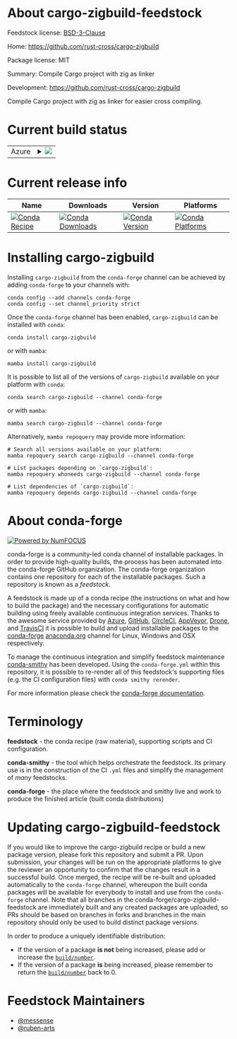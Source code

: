 About cargo-zigbuild-feedstock
==============================

Feedstock license: [BSD-3-Clause](https://github.com/conda-forge/cargo-zigbuild-feedstock/blob/main/LICENSE.txt)

Home: https://github.com/rust-cross/cargo-zigbuild

Package license: MIT

Summary: Compile Cargo project with zig as linker

Development: https://github.com/rust-cross/cargo-zigbuild

Compile Cargo project with zig as linker for easier cross compiling.

Current build status
====================


<table>
    
  <tr>
    <td>Azure</td>
    <td>
      <details>
        <summary>
          <a href="https://dev.azure.com/conda-forge/feedstock-builds/_build/latest?definitionId=26230&branchName=main">
            <img src="https://dev.azure.com/conda-forge/feedstock-builds/_apis/build/status/cargo-zigbuild-feedstock?branchName=main">
          </a>
        </summary>
        <table>
          <thead><tr><th>Variant</th><th>Status</th></tr></thead>
          <tbody><tr>
              <td>linux_64</td>
              <td>
                <a href="https://dev.azure.com/conda-forge/feedstock-builds/_build/latest?definitionId=26230&branchName=main">
                  <img src="https://dev.azure.com/conda-forge/feedstock-builds/_apis/build/status/cargo-zigbuild-feedstock?branchName=main&jobName=linux&configuration=linux%20linux_64_" alt="variant">
                </a>
              </td>
            </tr><tr>
              <td>osx_64</td>
              <td>
                <a href="https://dev.azure.com/conda-forge/feedstock-builds/_build/latest?definitionId=26230&branchName=main">
                  <img src="https://dev.azure.com/conda-forge/feedstock-builds/_apis/build/status/cargo-zigbuild-feedstock?branchName=main&jobName=osx&configuration=osx%20osx_64_" alt="variant">
                </a>
              </td>
            </tr><tr>
              <td>osx_arm64</td>
              <td>
                <a href="https://dev.azure.com/conda-forge/feedstock-builds/_build/latest?definitionId=26230&branchName=main">
                  <img src="https://dev.azure.com/conda-forge/feedstock-builds/_apis/build/status/cargo-zigbuild-feedstock?branchName=main&jobName=osx&configuration=osx%20osx_arm64_" alt="variant">
                </a>
              </td>
            </tr><tr>
              <td>win_64</td>
              <td>
                <a href="https://dev.azure.com/conda-forge/feedstock-builds/_build/latest?definitionId=26230&branchName=main">
                  <img src="https://dev.azure.com/conda-forge/feedstock-builds/_apis/build/status/cargo-zigbuild-feedstock?branchName=main&jobName=win&configuration=win%20win_64_" alt="variant">
                </a>
              </td>
            </tr>
          </tbody>
        </table>
      </details>
    </td>
  </tr>
</table>

Current release info
====================

| Name | Downloads | Version | Platforms |
| --- | --- | --- | --- |
| [![Conda Recipe](https://img.shields.io/badge/recipe-cargo--zigbuild-green.svg)](https://anaconda.org/conda-forge/cargo-zigbuild) | [![Conda Downloads](https://img.shields.io/conda/dn/conda-forge/cargo-zigbuild.svg)](https://anaconda.org/conda-forge/cargo-zigbuild) | [![Conda Version](https://img.shields.io/conda/vn/conda-forge/cargo-zigbuild.svg)](https://anaconda.org/conda-forge/cargo-zigbuild) | [![Conda Platforms](https://img.shields.io/conda/pn/conda-forge/cargo-zigbuild.svg)](https://anaconda.org/conda-forge/cargo-zigbuild) |

Installing cargo-zigbuild
=========================

Installing `cargo-zigbuild` from the `conda-forge` channel can be achieved by adding `conda-forge` to your channels with:

```
conda config --add channels conda-forge
conda config --set channel_priority strict
```

Once the `conda-forge` channel has been enabled, `cargo-zigbuild` can be installed with `conda`:

```
conda install cargo-zigbuild
```

or with `mamba`:

```
mamba install cargo-zigbuild
```

It is possible to list all of the versions of `cargo-zigbuild` available on your platform with `conda`:

```
conda search cargo-zigbuild --channel conda-forge
```

or with `mamba`:

```
mamba search cargo-zigbuild --channel conda-forge
```

Alternatively, `mamba repoquery` may provide more information:

```
# Search all versions available on your platform:
mamba repoquery search cargo-zigbuild --channel conda-forge

# List packages depending on `cargo-zigbuild`:
mamba repoquery whoneeds cargo-zigbuild --channel conda-forge

# List dependencies of `cargo-zigbuild`:
mamba repoquery depends cargo-zigbuild --channel conda-forge
```


About conda-forge
=================

[![Powered by
NumFOCUS](https://img.shields.io/badge/powered%20by-NumFOCUS-orange.svg?style=flat&colorA=E1523D&colorB=007D8A)](https://numfocus.org)

conda-forge is a community-led conda channel of installable packages.
In order to provide high-quality builds, the process has been automated into the
conda-forge GitHub organization. The conda-forge organization contains one repository
for each of the installable packages. Such a repository is known as a *feedstock*.

A feedstock is made up of a conda recipe (the instructions on what and how to build
the package) and the necessary configurations for automatic building using freely
available continuous integration services. Thanks to the awesome service provided by
[Azure](https://azure.microsoft.com/en-us/services/devops/), [GitHub](https://github.com/),
[CircleCI](https://circleci.com/), [AppVeyor](https://www.appveyor.com/),
[Drone](https://cloud.drone.io/welcome), and [TravisCI](https://travis-ci.com/)
it is possible to build and upload installable packages to the
[conda-forge](https://anaconda.org/conda-forge) [anaconda.org](https://anaconda.org/)
channel for Linux, Windows and OSX respectively.

To manage the continuous integration and simplify feedstock maintenance
[conda-smithy](https://github.com/conda-forge/conda-smithy) has been developed.
Using the ``conda-forge.yml`` within this repository, it is possible to re-render all of
this feedstock's supporting files (e.g. the CI configuration files) with ``conda smithy rerender``.

For more information please check the [conda-forge documentation](https://conda-forge.org/docs/).

Terminology
===========

**feedstock** - the conda recipe (raw material), supporting scripts and CI configuration.

**conda-smithy** - the tool which helps orchestrate the feedstock.
                   Its primary use is in the construction of the CI ``.yml`` files
                   and simplify the management of *many* feedstocks.

**conda-forge** - the place where the feedstock and smithy live and work to
                  produce the finished article (built conda distributions)


Updating cargo-zigbuild-feedstock
=================================

If you would like to improve the cargo-zigbuild recipe or build a new
package version, please fork this repository and submit a PR. Upon submission,
your changes will be run on the appropriate platforms to give the reviewer an
opportunity to confirm that the changes result in a successful build. Once
merged, the recipe will be re-built and uploaded automatically to the
`conda-forge` channel, whereupon the built conda packages will be available for
everybody to install and use from the `conda-forge` channel.
Note that all branches in the conda-forge/cargo-zigbuild-feedstock are
immediately built and any created packages are uploaded, so PRs should be based
on branches in forks and branches in the main repository should only be used to
build distinct package versions.

In order to produce a uniquely identifiable distribution:
 * If the version of a package **is not** being increased, please add or increase
   the [``build/number``](https://docs.conda.io/projects/conda-build/en/latest/resources/define-metadata.html#build-number-and-string).
 * If the version of a package **is** being increased, please remember to return
   the [``build/number``](https://docs.conda.io/projects/conda-build/en/latest/resources/define-metadata.html#build-number-and-string)
   back to 0.

Feedstock Maintainers
=====================

* [@messense](https://github.com/messense/)
* [@ruben-arts](https://github.com/ruben-arts/)

